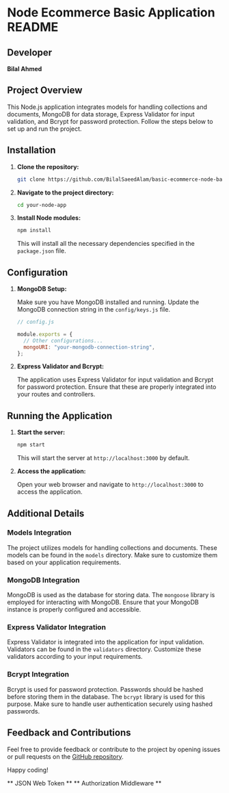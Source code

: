 # Node Ecommerce Basic Application README

## Developer

**Bilal Ahmed**

## Project Overview

This Node.js application integrates models for handling collections and documents, MongoDB for data storage, Express Validator for input validation, and Bcrypt for password protection. Follow the steps below to set up and run the project.

## Installation

1. **Clone the repository:**

   ```bash
   git clone https://github.com/BilalSaeedAlam/basic-ecommerce-node-backend.git
   ```

2. **Navigate to the project directory:**

   ```bash
   cd your-node-app
   ```

3. **Install Node modules:**

   ```bash
   npm install
   ```

   This will install all the necessary dependencies specified in the `package.json` file.

## Configuration

1. **MongoDB Setup:**

   Make sure you have MongoDB installed and running. Update the MongoDB connection string in the `config/keys.js` file.

   ```javascript
   // config.js

   module.exports = {
     // Other configurations...
     mongoURI: "your-mongodb-connection-string",
   };
   ```

2. **Express Validator and Bcrypt:**

   The application uses Express Validator for input validation and Bcrypt for password protection. Ensure that these are properly integrated into your routes and controllers.

## Running the Application

1. **Start the server:**

   ```bash
   npm start
   ```

   This will start the server at `http://localhost:3000` by default.

2. **Access the application:**

   Open your web browser and navigate to `http://localhost:3000` to access the application.

## Additional Details

### Models Integration

The project utilizes models for handling collections and documents. These models can be found in the `models` directory. Make sure to customize them based on your application requirements.

### MongoDB Integration

MongoDB is used as the database for storing data. The `mongoose` library is employed for interacting with MongoDB. Ensure that your MongoDB instance is properly configured and accessible.

### Express Validator Integration

Express Validator is integrated into the application for input validation. Validators can be found in the `validators` directory. Customize these validators according to your input requirements.

### Bcrypt Integration

Bcrypt is used for password protection. Passwords should be hashed before storing them in the database. The `bcrypt` library is used for this purpose. Make sure to handle user authentication securely using hashed passwords.

## Feedback and Contributions

Feel free to provide feedback or contribute to the project by opening issues or pull requests on the [GitHub repository](https://github.com/your-username/your-node-app).

Happy coding!

** JSON Web Token **
** Authorization Middleware **
